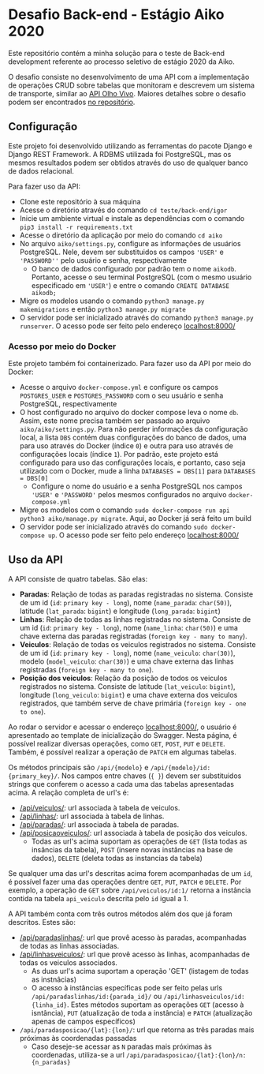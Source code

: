 # Desafio Back-end - Estágio Aiko 2020

Este repositório contém a minha solução para o teste de Back-end development referente ao processo seletivo de estágio 2020 da Aiko.

O desafio consiste no desenvolvimento de uma API com a implementação de operações CRUD sobre tabelas que monitoram e descrevem um sistema de transporte, similar ao [API Olho Vivo](https://github.com/aikodigital/programa-estagio/blob/master/api.md). Maiores detalhes sobre o desafio podem ser encontrados [no repositório](https://github.com/aikodigital/programa-estagio/blob/master/back-end.md).

## Configuração
Este projeto foi desenvolvido utilizando as ferramentas do pacote Django e Django REST Framework. A RDBMS utilizada foi PostgreSQL, mas os mesmos resultados podem ser obtidos através do uso de qualquer banco de dados relacional.

Para fazer uso da API:
* Clone este repositório à sua máquina
* Acesse o diretório através do comando `cd teste/back-end/igor`
* Inicie um ambiente virtual e instale as dependências com o comando `pip3 install -r requirements.txt`
* Acesse o diretório da aplicação por meio do comando `cd aiko`
* No arquivo `aiko/settings.py`, configure as informações de usuários PostgreSQL. Nele, devem ser substituidos os campos `'USER'` e `'PASSWORD''` pelo usuário e senha, respectivamente 
	* O banco de dados configurado por padrão tem o nome `aikodb`. Portanto, acesse o seu terminal PostgreSQL (com o mesmo usuário especificado em `'USER'`) e entre o comando `CREATE DATABASE aikodb;`
* Migre os modelos usando o comando `python3 manage.py makemigrations` e então `python3 manage.py migrate`
* O servidor pode ser inicializado através do comando `python3 manage.py runserver`. O acesso pode ser feito pelo endereço [localhost:8000/](http://localhost:8000/)

### Acesso por meio do Docker
Este projeto também foi containerizado. Para fazer uso da API por meio do Docker:
* Acesse o arquivo `docker-compose.yml` e configure os campos `POSTGRES_USER` e `POSTGRES_PASSWORD` com o seu usuário e senha PostgreSQL, respectivamente
* O host configurado no arquivo do docker compose leva o nome `db`. Assim, este nome precisa também ser passado ao arquivo `aiko/aiko/settings.py`. Para não perder informações da configuração local, a lista `DBS` contém duas configurações do banco de dados, uma para uso através do Docker (índice `0`) e outra para uso através de configurações locais (índice `1`). Por padrão, este projeto está configurado para uso das configurações locais, e portanto, caso seja utilizado com o Docker, mude a linha `DATABASES = DBS[1]` para `DATABASES = DBS[0]`
	* Configure o nome do usuário e a senha PostgreSQL nos campos `'USER'` e `'PASSWORD'` pelos mesmos configurados no arquivo `docker-compose.yml`
* Migre os modelos com o comando `sudo docker-compose run api python3 aiko/manage.py migrate`. Aqui, ao Docker já será feito um build
* O servidor pode ser inicializado através do comando `sudo docker-compose up`. O acesso pode ser feito pelo endereço [localhost:8000/](http://localhost:8000/)

## Uso da API
A API consiste de quatro tabelas. São elas:
* **Paradas**: Relação de todas as paradas registradas no sistema. Consiste de um id (`id`: `primary key - long`), nome (`name_parada`: `char(50)`), latitude (`lat_parada`: `bigint`) e longitude (`long_parada`: `bigint`)
* **Linhas**: Relação de todas as linhas registradas no sistema. Consiste de um id (`id`: `primary key - long`), nome (`name_linha`: `char(50)`) e uma chave externa das paradas registradas (`foreign key - many to many`).
* **Veiculos**: Relação de todas os veiculos registrados no sistema. Consiste de um id (`id`: `primary key - long`), nome (`name_veiculo`: `char(30)`), modelo (`model_veiculo`: `char(30)`) e uma chave externa das linhas registradas (`foreign key - many to one`).
* **Posição dos veiculos**: Relação da posição de todos os veiculos registrados no sistema. Consiste de latitude (`lat_veiculo`: `bigint`), longitude (`long_veiculo`: `bigint`) e uma chave externa dos veiculos registrados, que também serve de chave primária (`foreign key - one to one`).

Ao rodar o servidor e acessar o endereço [localhost:8000/](http://localhost:8000/), o usuário é apresentado ao template de inicialização do Swagger. Nesta página, é possível realizar diversas operações, como `GET`, `POST`, `PUT` e `DELETE`. Também, é possível realizar a operação de `PATCH` em algumas tabelas.

Os métodos principais são `/api/{modelo}` e `/api/{modelo}/id:{primary_key}/`. Nos campos entre chaves (`{ }`) devem ser substituidos strings que conferem o acesso a cada uma das tabelas apresentadas acima. A relação completa de url's é:
* [/api/veiculos/](http://localhost:8000/api/veiculos/): url associada à tabela de veiculos. 
* [/api/linhas/](http://localhost:8000/api/linhas/): url associada à tabela de linhas. 
* [/api/paradas/](http://localhost:8000/api/paradas/): url associada à tabela de paradas. 
* [/api/posicaoveiculos/](http://localhost:8000/api/posicaoveiculos/): url associada à tabela de posição dos veiculos. 
	* Todas as url's acima suportam as operações de `GET` (lista todas as insâncias da tabela), `POST` (insere novas instâncias na base de dados), `DELETE` (deleta todas as instancias da tabela)

Se qualquer uma das url's descritas acima forem acompanhadas de um `id`, é possível fazer uma das operações dentre `GET`, `PUT`, `PATCH` e `DELETE`. Por exemplo, a operação de `GET` sobre `/api/veiculos/id:1/` retorna a instância contida na tabela `api_veiculo` descrita pelo `id` igual a 1.

A API também conta com três outros métodos além dos que já foram descritos. Estes são:
* [/api/paradaslinhas/](http://localhost:8000/api/paradaslinhas/): url que provê acesso às paradas, acompanhadas de todas as linhas associadas.
* [/api/linhasveiculos/](http://localhost:8000/api/linhasveiculos/): url que provê acesso às linhas, acompanhadas de todas os veiculos associados.
	* As duas url's acima suportam a operação 'GET' (listagem de todas as instnâcias)
	* O acesso à instâncias específicas pode ser feito pelas urls `/api/paradaslinhas/id:{parada_id}/` ou `/api/linhasveiculos/id:{linha_id}`. Estes métodos suportam as operações `GET` (acesso à isntância), `PUT` (atualização de toda a instância) e `PATCH` (atualização apenas de campos específicos)
* `/api/paradasposicao/{lat}:{lon}/`: url que retorna as três paradas mais próximas às coordenadas passadas
	* Caso deseje-se acessar as `N` paradas mais próximas às coordenadas, utiliza-se a url `/api/paradasposicao/{lat}:{lon}/n:{n_paradas}`



